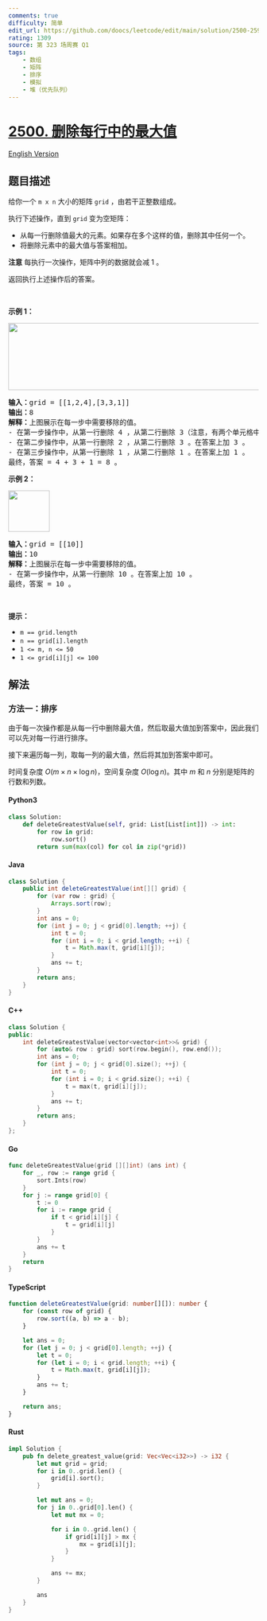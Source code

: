 ```yaml
---
comments: true
difficulty: 简单
edit_url: https://github.com/doocs/leetcode/edit/main/solution/2500-2599/2500.Delete%20Greatest%20Value%20in%20Each%20Row/README.md
rating: 1309
source: 第 323 场周赛 Q1
tags:
    - 数组
    - 矩阵
    - 排序
    - 模拟
    - 堆（优先队列）
---
```


<!-- problem:start -->

# [2500. 删除每行中的最大值](https://leetcode.cn/problems/delete-greatest-value-in-each-row)

[English Version](/solution/2500-2599/2500.Delete%20Greatest%20Value%20in%20Each%20Row/README_EN.md)

## 题目描述

<!-- description:start -->

<p>给你一个 <code>m x n</code> 大小的矩阵 <code>grid</code> ，由若干正整数组成。</p>

<p>执行下述操作，直到 <code>grid</code> 变为空矩阵：</p>

<ul>
	<li>从每一行删除值最大的元素。如果存在多个这样的值，删除其中任何一个。</li>
	<li>将删除元素中的最大值与答案相加。</li>
</ul>

<p><strong>注意</strong> 每执行一次操作，矩阵中列的数据就会减 1 。</p>

<p>返回执行上述操作后的答案。</p>

<p>&nbsp;</p>

<p><strong>示例 1：</strong></p>

<p><img alt="" src="https://fastly.jsdelivr.net/gh/doocs/leetcode@main/solution/2500-2599/2500.Delete%20Greatest%20Value%20in%20Each%20Row/images/q1ex1.jpg" style="width: 600px; height: 135px;" /></p>

<pre>
<strong>输入：</strong>grid = [[1,2,4],[3,3,1]]
<strong>输出：</strong>8
<strong>解释：</strong>上图展示在每一步中需要移除的值。
- 在第一步操作中，从第一行删除 4 ，从第二行删除 3（注意，有两个单元格中的值为 3 ，我们可以删除任一）。在答案上加 4 。
- 在第二步操作中，从第一行删除 2 ，从第二行删除 3 。在答案上加 3 。
- 在第三步操作中，从第一行删除 1 ，从第二行删除 1 。在答案上加 1 。
最终，答案 = 4 + 3 + 1 = 8 。
</pre>

<p><strong>示例 2：</strong></p>

<p><img alt="" src="https://fastly.jsdelivr.net/gh/doocs/leetcode@main/solution/2500-2599/2500.Delete%20Greatest%20Value%20in%20Each%20Row/images/q1ex2.jpg" style="width: 83px; height: 83px;" /></p>

<pre>
<strong>输入：</strong>grid = [[10]]
<strong>输出：</strong>10
<strong>解释：</strong>上图展示在每一步中需要移除的值。
- 在第一步操作中，从第一行删除 10 。在答案上加 10 。
最终，答案 = 10 。
</pre>

<p>&nbsp;</p>

<p><strong>提示：</strong></p>

<ul>
	<li><code>m == grid.length</code></li>
	<li><code>n == grid[i].length</code></li>
	<li><code>1 &lt;= m, n &lt;= 50</code></li>
	<li><code>1 &lt;= grid[i][j] &lt;= 100</code></li>
</ul>

<!-- description:end -->

## 解法

<!-- solution:start -->

### 方法一：排序

由于每一次操作都是从每一行中删除最大值，然后取最大值加到答案中，因此我们可以先对每一行进行排序。

接下来遍历每一列，取每一列的最大值，然后将其加到答案中即可。

时间复杂度 $O(m \times n \times \log n)$，空间复杂度 $O(\log n)$。其中 $m$ 和 $n$ 分别是矩阵的行数和列数。

<!-- tabs:start -->

#### Python3

```python
class Solution:
    def deleteGreatestValue(self, grid: List[List[int]]) -> int:
        for row in grid:
            row.sort()
        return sum(max(col) for col in zip(*grid))
```

#### Java

```java
class Solution {
    public int deleteGreatestValue(int[][] grid) {
        for (var row : grid) {
            Arrays.sort(row);
        }
        int ans = 0;
        for (int j = 0; j < grid[0].length; ++j) {
            int t = 0;
            for (int i = 0; i < grid.length; ++i) {
                t = Math.max(t, grid[i][j]);
            }
            ans += t;
        }
        return ans;
    }
}
```

#### C++

```cpp
class Solution {
public:
    int deleteGreatestValue(vector<vector<int>>& grid) {
        for (auto& row : grid) sort(row.begin(), row.end());
        int ans = 0;
        for (int j = 0; j < grid[0].size(); ++j) {
            int t = 0;
            for (int i = 0; i < grid.size(); ++i) {
                t = max(t, grid[i][j]);
            }
            ans += t;
        }
        return ans;
    }
};
```

#### Go

```go
func deleteGreatestValue(grid [][]int) (ans int) {
	for _, row := range grid {
		sort.Ints(row)
	}
	for j := range grid[0] {
		t := 0
		for i := range grid {
			if t < grid[i][j] {
				t = grid[i][j]
			}
		}
		ans += t
	}
	return
}
```

#### TypeScript

```ts
function deleteGreatestValue(grid: number[][]): number {
    for (const row of grid) {
        row.sort((a, b) => a - b);
    }

    let ans = 0;
    for (let j = 0; j < grid[0].length; ++j) {
        let t = 0;
        for (let i = 0; i < grid.length; ++i) {
            t = Math.max(t, grid[i][j]);
        }
        ans += t;
    }

    return ans;
}
```

#### Rust

```rust
impl Solution {
    pub fn delete_greatest_value(grid: Vec<Vec<i32>>) -> i32 {
        let mut grid = grid;
        for i in 0..grid.len() {
            grid[i].sort();
        }

        let mut ans = 0;
        for j in 0..grid[0].len() {
            let mut mx = 0;

            for i in 0..grid.len() {
                if grid[i][j] > mx {
                    mx = grid[i][j];
                }
            }

            ans += mx;
        }

        ans
    }
}
```

<!-- tabs:end -->

<!-- solution:end -->

<!-- problem:end -->
